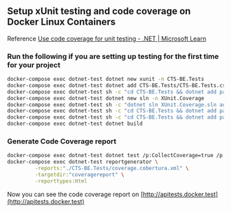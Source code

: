 ## Setup xUnit testing and code coverage on Docker Linux Containers

Reference [Use code coverage for unit testing - .NET | Microsoft Learn](https://learn.microsoft.com/en-us/dotnet/core/testing/unit-testing-code-coverage?tabs=linux)

### Run the following if you are setting up testing for the first time for your project

```sh
docker-compose exec dotnet-test dotnet new xunit -n CTS-BE.Tests
docker-compose exec dotnet-test dotnet add CTS-BE.Tests/CTS-BE.Tests.csproj reference CTS-BE/CTS-BE.csproj
docker-compose exec dotnet-test sh -c "cd CTS-BE.Tests && dotnet add package coverlet.msbuild"
docker-compose exec dotnet-test dotnet new sln -n XUnit.Coverage
docker-compose exec dotnet-test sh -c "dotnet sln XUnit.Coverage.sln add **/*.csproj --in-root"
docker-compose exec dotnet-test sh -c "cd CTS-BE.Tests && dotnet add package Moq --version 4.20.70"
docker-compose exec dotnet-test sh -c "cd CTS-BE.Tests && dotnet add package FluentAssertions --version 6.12.0"
docker-compose exec dotnet-test dotnet build
```

### Generate Code Coverage report
```sh
docker-compose exec dotnet-test dotnet test /p:CollectCoverage=true /p:CoverletOutputFormat=cobertura
docker-compose exec dotnet-test reportgenerator \
         -reports:"./CTS-BE.Tests/coverage.cobertura.xml" \
         -targetdir:"coveragereport" \
         -reporttypes:Html
```
Now you can see the code coverage report on [http://apitests.docker.test](http://apitests.docker.test)